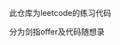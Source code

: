 <!--
 * @Descripttion: 
 * @version: 
 * @Author: silas
 * @Date: 2022-03-06 11:18:54
 * @LastEditors: silas
 * @LastEditTime: 2022-03-06 11:20:15
-->

此仓库为leetcode的练习代码

分为剑指offer及代码随想录
